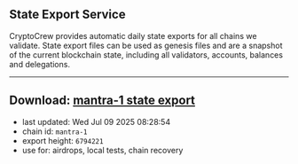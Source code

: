 ## State Export Service
CryptoCrew provides automatic daily state exports for all chains we validate. State export files can be used as genesis files and are a snapshot of the current blockchain state, including all validators, accounts, balances and delegations.

---
**Download: [mantra-1 state export](https://dl-eu2.ccvalidators.com/SERVICE/mantrachain/mantra-1_export_6794221.json)**
---

- last updated: Wed Jul 09 2025 08:28:54
- chain id: `mantra-1`
- export height: `6794221`
- use for: airdrops, local tests, chain recovery
